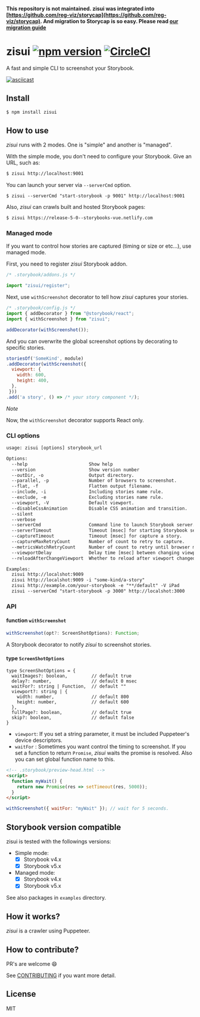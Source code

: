 **This repository is not maintained. zisui was integrated into [https://github.com/reg-viz/storycap](https://github.com/reg-viz/storycap). And migration to Storycap is so easy. Please read [our migration guide](https://github.com/reg-viz/storycap/blob/master/MIGRATION.md#from-zisui-1x-to-storycap)**

# zisui [![npm version](https://badge.fury.io/js/zisui.svg)](https://badge.fury.io/js/zisui) [![CircleCI](https://circleci.com/gh/Quramy/zisui.svg?style=svg)](https://circleci.com/gh/Quramy/zisui)

A fast and simple CLI to screenshot your Storybook.

[![asciicast](https://asciinema.org/a/260008.svg)](https://asciinema.org/a/260008)

## Install

```sh
$ npm install zisui
```

## How to use

_zisui_ runs with 2 modes. One is "simple" and another is "managed".

With the simple mode, you don't need to configure your Storybook. Give an URL, such as:

```sh
$ zisui http://localhost:9001
```

You can launch your server via `--serverCmd` option.

```
$ zisui --serverCmd "start-storybook -p 9001" http://localhost:9001
```

Also, _zisui_ can crawls built and hosted Storybook pages:

```sh
$ zisui https://release-5-0--storybooks-vue.netlify.com
```

### Managed mode

If you want to control how stories are captured (timing or size or etc...), use managed mode.

First, you need to register _zisui_ Storybook addon.

```js
/* .storybook/addons.js */

import "zisui/register";
```

Next, use `withScreenshot` decorator to tell how _zisui_ captures your stories.

```js
/* .storybook/config.js */
import { addDecorator } from "@storybook/react";
import { withScreenshot } from "zisui";

addDecorator(withScreenshot());
```

And you can overwrite the global screenshot options by decorating to specific stories.

```js
storiesOf('SomeKind', module)
.addDecorator(withScreenshot({
  viewport: {
    width: 600,
    height: 400,
  },
 }))
.add('a story', () => /* your story component */);
```

_Note_

Now, the `withScreenshot` decorator supports React only.

### CLI options

<!-- inject:clihelp -->

```txt
usage: zisui [options] storybook_url

Options:
  --help                       Show help                                                                       [boolean]
  --version                    Show version number                                                             [boolean]
  --outDir, -o                 Output directory.                                   [string] [default: "__screenshots__"]
  --parallel, -p               Number of browsers to screenshot.                                   [number] [default: 4]
  --flat, -f                   Flatten output filename.                                       [boolean] [default: false]
  --include, -i                Including stories name rule.                                        [array] [default: []]
  --exclude, -e                Excluding stories name rule.                                        [array] [default: []]
  --viewport, -V               Default viewport.                                           [string] [default: "800x600"]
  --disableCssAnimation        Disable CSS animation and transition.                           [boolean] [default: true]
  --silent                                                                                    [boolean] [default: false]
  --verbose                                                                                   [boolean] [default: false]
  --serverCmd                  Command line to launch Storybook server.                           [string] [default: ""]
  --serverTimeout              Timeout [msec] for starting Storybook server.                   [number] [default: 20000]
  --captureTimeout             Timeout [msec] for capture a story.                              [number] [default: 5000]
  --captureMaxRetryCount       Number of count to retry to capture.                                [number] [default: 3]
  --metricsWatchRetryCount     Number of count to retry until browser metrics stable.           [number] [default: 1000]
  --viewportDelay              Delay time [msec] between changing viewport and capturing.        [number] [default: 300]
  --reloadAfterChangeViewport  Whether to reload after viewport changed.                      [boolean] [default: false]

Examples:
  zisui http://localshot:9009
  zisui http://localshot:9009 -i "some-kind/a-story"
  zisui http://example.com/your-storybook -e "**/default" -V iPad
  zisui --serverCmd "start-storybook -p 3000" http://localshot:3000

```

<!-- endinject -->

### API

#### function `withScreenshot`

```typescript
withScreenshot(opt?: ScreenShotOptions): Function;
```

A Storybook decorator to notify _zisui_ to screenshot stories.

#### type `ScreenShotOptions`

```
type ScreenShotOptions = {
  waitImages?: boolean,         // default true
  delay?: number,               // default 0 msec
  waitFor?: string | Function,  // default ""
  viewport?: string | {
    width: number,              // default 800
    height: number,             // default 600
  },
  fullPage?: boolean,           // default true
  skip?: boolean,               // default false
}
```

- `viewport`: If you set a string parameter, it must be included Puppeteer's device descriptors.
- `waitFor` : Sometimes you want control the timing to screenshot. If you set a function to return `Promise`, _zisui_ waits the promise is resolved. Also you can set global function name to this.

```html
<!-- .storybook/preview-head.html -->
<script>
  function myWait() {
    return new Promise(res => setTimeout(res, 5000));
  }
</script>
```

```js
withScreenshot({ waitFor: "myWait" }); // wait for 5 seconds.
```

## Storybook version compatible

zisui is tested with the followings versions:

- Simple mode:
  - [x] Storybook v4.x
  - [x] Storybook v5.x
- Managed mode:
  - [x] Storybook v4.x
  - [x] Storybook v5.x

See also packages in `examples` directory.

## How it works?

_zisui_ is a crawler using Puppeteer.

## How to contribute?

PR's are welcome :smile:

See [CONTRIBUTING](CONTRIBUTING.md) if you want more detail.

## License

MIT
